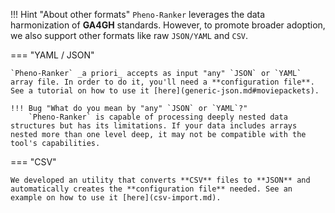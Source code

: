 !!! Hint "About other formats"
    `Pheno-Ranker` leverages the data harmonization of **GA4GH** standards. However, to promote broader adoption, we also support other formats like raw `JSON/YAML` and `CSV`.

=== "YAML / JSON"

    `Pheno-Ranker` _a priori_ accepts as input "any" `JSON` or `YAML` array file. In order to do it, you'll need a **configuration file**. See a tutorial on how to use it [here](generic-json.md#moviepackets).

    !!! Bug "What do you mean by "any" `JSON` or `YAML`?"
        `Pheno-Ranker` is capable of processing deeply nested data structures but has its limitations. If your data includes arrays nested more than one level deep, it may not be compatible with the tool's capabilities.

=== "CSV"

    We developed an utility that converts **CSV** files to **JSON** and automatically creates the **configuration file** needed. See an example on how to use it [here](csv-import.md). 
